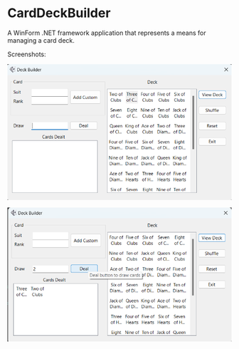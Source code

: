 # CardDeckBuilder

A WinForm .NET framework application that represents a means for managing a card deck.

Screenshots:

![Screenshot 1](CardDeckBuilderScreenshots\deck_builder_1.png)

![Screenshot 2](CardDeckBuilderScreenshots\deck_builder_2.png)




